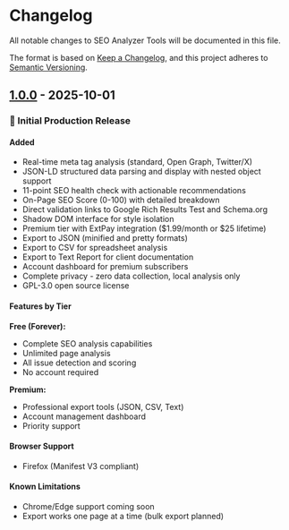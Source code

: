 # Changelog

All notable changes to SEO Analyzer Tools will be documented in this file.

The format is based on [Keep a Changelog](https://keepachangelog.com/en/1.0.0/),
and this project adheres to [Semantic Versioning](https://semver.org/spec/v2.0.0.html).

## [1.0.0] - 2025-10-01

### 🎉 Initial Production Release

#### Added
- Real-time meta tag analysis (standard, Open Graph, Twitter/X)
- JSON-LD structured data parsing and display with nested object support
- 11-point SEO health check with actionable recommendations
- On-Page SEO Score (0-100) with detailed breakdown
- Direct validation links to Google Rich Results Test and Schema.org
- Shadow DOM interface for style isolation
- Premium tier with ExtPay integration ($1.99/month or $25 lifetime)
- Export to JSON (minified and pretty formats)
- Export to CSV for spreadsheet analysis
- Export to Text Report for client documentation
- Account dashboard for premium subscribers
- Complete privacy - zero data collection, local analysis only
- GPL-3.0 open source license

#### Features by Tier

**Free (Forever):**
- Complete SEO analysis capabilities
- Unlimited page analysis
- All issue detection and scoring
- No account required

**Premium:**
- Professional export tools (JSON, CSV, Text)
- Account management dashboard
- Priority support

#### Browser Support
- Firefox (Manifest V3 compliant)

#### Known Limitations
- Chrome/Edge support coming soon
- Export works one page at a time (bulk export planned)

[1.0.0]: https://github.com/SEEDO-Media-Ltd/seo-analyzer-tools/releases/tag/v1.0.0
